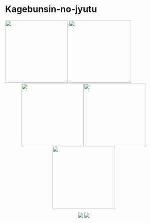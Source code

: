 # Kagebunsin-no-jyutu



<span class='gp-n'>
    <img src='https://github.com/tinyzqh/Kagebunsin-no-jyutu/blob/master/figures/acrobots-swingupFigure_1.png' width="200"/>
    <img src='https://github.com/tinyzqh/Kagebunsin-no-jyutu/blob/master/figures/acrobots-swingupFigure_1.png' width="200"/>
</span>

<center class="half">
    <img src="https://github.com/tinyzqh/Kagebunsin-no-jyutu/blob/master/figures/acrobots-swingupFigure_1.png" width="200"/><img src="https://github.com/tinyzqh/Kagebunsin-no-jyutu/blob/master/figures/cartpole-balanceFigure_1.png" width="200"/><img src="https://github.com/tinyzqh/Kagebunsin-no-jyutu/blob/master/figures/hopper-hopFigure_1.png" width="200"/>
</center>


<center>
<figure>
<img src="https://img2018.cnblogs.com/blog/1735896/202001/1735896-20200116162140471-237299356.png" />
<img src="https://img2018.cnblogs.com/blog/1735896/202001/1735896-20200116162140471-237299356.png" />
</figure>
</center>
